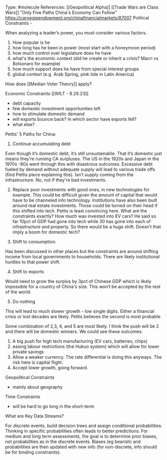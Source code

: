 Type: #molecule 
References: [[Geopolitical Alpha]] [[Trade Wars are Class Wars]]
"Only Five Paths China's Economy Can Follow"
https://carnegieendowment.org/chinafinancialmarkets/87007
Political Constraints - 

When analyzing a leader’s power, you must consider various factors.
1) How popular is he
2) how long has he been in power (most start with a honeymoon period)
3) how much control over legislature does he have
4) what's the economic context (did he create or inherit a crisis? Macri vs Bolsonaro for example)
5) how much support does he have from special interest groups
6) global context (e.g. Arab Spring, pink tide in Latin America)

How does [[Median Voter Theory]] apply?

Economic Constraints
[[WILT - 8.29.23]]
- debt capacity
- few domestic investment opportunities left
- how to stimulate domestic demand
- will exports bounce back? In which sector have exports fell?
- what else?

Pettis' 5 Paths for China:

1) Continue accumulating debt 

Even though it’s domestic debt, it’s still unsustainable. That it’s domestic just means they’re running CA surpluses. The US in the 1920s and Japan in the 1970s -80s went through this with disastrous outcomes. Excessive debt fueled by demand without adequate supply will lead to various trade offs (find Pettis piece explaining this). Isn’t supply coming from the infrastructure. No, not if they're bad investments.
  

2) Replace poor investments with good ones, in new technologies for example. This could be difficult given the amount of capital that would have to be channeled into technology. Institutions have also been built around real estate investments. Those could be turned on their head if this shifted into tech. Pettis is least convincing here. What are the constraints exactly? How much was invested into EV cars? He said so far 10pct of GDP had gone into tech while 30 has gone into each of infrastructure and property. So there would be a huge shift. Doesn’t that imply a boom for domestic tech?  

3) Shift to consumption.

Has been discussed in other places but the constraints are around shifting income from local governments to households. There are likely institutional hurdles to that power shift.

4) Shift to exports

Would need to grow the surplus by 3pct of Chinese GDP which is likely impossible for a country of China's size. This won’t be accepted by the rest of the world.  

5) Do nothing 

This will lead to much slower growth - low single digits. Either a financial crisis or lost decades are likely. Pettis believes the second is most probable
 

Some combination of 2,3, 4, and 5 are most likely. I think the push will be 2 and there will be domestic winners. We could see these outcomes:
1) A big push for high tech manufacturing (EV cars, batteries, chips)
2) easing labour restrictions (the Hukuo system) which will allow for lower private savings
3) Allow a weaker currency. The rate differential is doing this anyways. The risk here is capital flight.
4) Accept lower growth, going forward.







Geopolitical Constraints
- mainly about geography

Time Constraints
- will be hard to go long in the short-term 

What are Key Data Streams?


For discrete events, build decision trees and assign conditional probabilities. Thinking in specific probabilities often leads to better predictions. For medium and long term assessments, the goal is to determine prior biases, not probabilities as in the discrete events. 
Biases (eg bearish) and probabilities are then updated with new info (for non-discrete, info should be for binding constraints).
